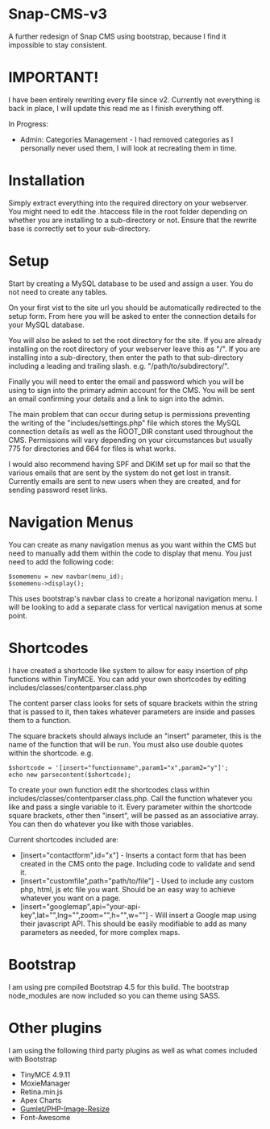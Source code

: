 # Snap-CMS-v3
A further redesign of Snap CMS using bootstrap, because I find it impossible to stay consistent.

# IMPORTANT!
I have been entirely rewriting every file since v2. Currently not everything is back in place, I will update this read me as I finish everything off. 

In Progress:
* Admin: Categories Management - I had removed categories as I personally never used them, I will look at recreating them in time.

# Installation
Simply extract everything into the required directory on your webserver. You might need to edit the .htaccess file in the root folder depending on whether you are installing to a sub-directory or not. Ensure that the rewrite base is correctly set to your sub-directory.

# Setup
Start by creating a MySQL database to be used and assign a user. You do not need to create any tables.

On your first vist to the site url you should be automatically redirected to the setup form. From here you will be asked to enter the connection details for your MySQL database.

You will also be asked to set the root directory for the site. If you are already installing on the root directory of your webserver leave this as "/". If you are installing into a sub-directory, then enter the path to that sub-directory including a leading and trailing slash. e.g. "/path/to/subdirectory/".

Finally you will need to enter the email and password which you will be using to sign into the primary admin account for the CMS. You will be sent an email confirming your details and a link to sign into the admin.

The main problem that can occur during setup is permissions preventing the writing of the "includes/settings.php" file which stores the MySQL connection details as well as the ROOT_DIR constant used throughout the CMS. Permissions will vary depending on your circumstances but usually 775 for directories and 664 for files is what works.

I would also recommend having SPF and DKIM set up for mail so that the various emails that are sent by the system do not get lost in transit. Currently emails are sent to new users when they are created, and for sending password reset links. 

# Navigation Menus
You can create as many navigation menus as you want within the CMS but need to manually add them within the code to display that menu. You just need to add the following code:
    
    $somemenu = new navbar(menu_id);
    $somemenu->display();
	
This uses bootstrap's navbar class to create a horizonal navigation menu. I will be looking to add a separate class for vertical navigation menus at some point. 

# Shortcodes
I have created a shortcode like system to allow for easy insertion of php functions within TinyMCE. You can add your own shortcodes by editing includes/classes/contentparser.class.php

The content parser class looks for sets of square brackets within the string that is passed to it, then takes whatever parameters are inside and passes them to a function. 

The square brackets should always include an "insert" parameter, this is the name of the function that will be run. You must also use double quotes within the shortcode. e.g.

    $shortcode = '[insert="functionname",param1="x",param2="y"]';
	echo new parsecontent($shortcode);
	
To create your own function edit the shortcodes class within includes/classes/contentparser.class.php. Call the function whatever you like and pass a single variable to it. Every parameter within the shortcode square brackets, other then "insert", will be passed as an associative array. You can then do whatever you like with those variables. 

Current shortcodes included are:
* [insert="contactform",id="x"] - Inserts a contact form that has been created in the CMS onto the page. Including code to validate and send it.
* [insert="customfile",path="path/to/file"] - Used to include any custom php, html, js etc file you want. Should be an easy way to achieve whatever you want on a page. 
* [insert="googlemap",api="your-api-key",lat="",lng="",zoom="",h="",w=""] - Will insert a Google map using their javascript API. This should be easily modifiable to add as many parameters as needed, for more complex maps. 

# Bootstrap
I am using pre compiled Bootstrap 4.5 for this build. The bootstrap node_modules are now included so you can theme using SASS. 

# Other plugins
I am using the following third party plugins as well as what comes included with Bootstrap
* TinyMCE 4.9.11
* MoxieManager
* Retina.min.js
* Apex Charts
* [Gumlet/PHP-Image-Resize](https://github.com/gumlet/php-image-resize)
* Font-Awesome